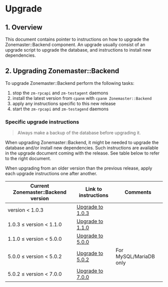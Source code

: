 # Upgrade

## 1. Overview

This document contains pointer to instructions on how to upgrade the
Zonemaster::Backend component. An upgrade usually consist of an upgrade script
to upgrade the database, and instructions to install new dependencies.


## 2. Upgrading Zonemaster::Backend

To upgrade Zonemaster::Backend perform the following tasks:

  1. stop the `zm-rpcapi` and `zm-testagent` daemons
  2. install the latest version from `cpanm` with `cpanm Zonemaster::Backend`
  3. apply any instructions specific to this new release
  4. start the `zm-rpcapi` and `zm-testagend` daemons


### Specific upgrade instructions

> Always make a backup of the database before upgrading it.

When upgrading Zonemaster::Backend, it might be needed to upgrade the database
and/or install new dependencies. Such instructions are available in the upgrade
document coming with the release. See table below to refer to the right
document.

When upgrading from an older version than the previous release, apply each
upgrade instructions one after another.

Current Zonemaster::Backend version | Link to instructions | Comments
------------------------------------|----------------------|-----------------------
 version < 1.0.3                    | [Upgrade to 1.0.3]   |
 1.0.3 ≤ version < 1.1.0            | [Upgrade to 1.1.0]   |
 1.1.0 ≤ version < 5.0.0            | [Upgrade to 5.0.0]   |
 5.0.0 ≤ version < 5.0.2            | [Upgrade to 5.0.2]   | For MySQL/MariaDB only
 5.0.2 ≤ version < 7.0.0            | [Upgrade to 7.0.0]   |


[Upgrade to 1.0.3]:  docs/upgrade_db_zonemaster_backend_ver_1.0.3.md
[Upgrade to 1.1.0]:  docs/upgrade_db_zonemaster_backend_ver_1.1.0.md
[Upgrade to 5.0.0]:  docs/upgrade_db_zonemaster_backend_ver_5.0.0.md
[Upgrade to 5.0.2]:  docs/upgrade_db_zonemaster_backend_ver_5.0.2.md
[Upgrade to 7.0.0]:  docs/upgrade_db_zonemaster_backend_ver_7.0.0.md
